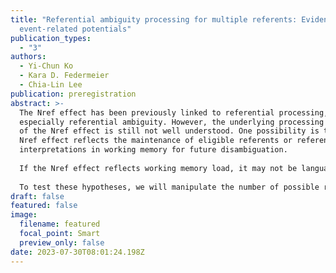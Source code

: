 ```yaml
---
title: "Referential ambiguity processing for multiple referents: Evidence from
  event-related potentials"
publication_types:
  - "3"
authors:
  - Yi-Chun Ko
  - Kara D. Federmeier
  - Chia-Lin Lee
publication: preregistration
abstract: >-
  The Nref effect has been previously linked to referential processing,
  especially referential ambiguity. However, the underlying processing mechanism
  of the Nref effect is still not well understood. One possibility is that the
  Nref effect reflects the maintenance of eligible referents or referential
  interpretations in working memory for future disambiguation.
   
  If the Nref effect reflects working memory load, it may not be language-specific, and may share resources with working memory-related components seen in other domains, such as the CDA -- a negative slow wave that increases in amplitude as the number of items held in visual working memory (VWM) increases, up to an individual's VWM capacity limit.
   
  To test these hypotheses, we will manipulate the number of possible referents (1,2, and 3) in a discourse context to examine whether the Nref effect shows a graded sensitivity to referential load. As a further step to understand the potential link between the Nref effect and the CDA, we will measure each participant's VWM capacity and investigate whether VWM capacity is correlated with the amplitude of the Nref effect.
draft: false
featured: false
image:
  filename: featured
  focal_point: Smart
  preview_only: false
date: 2023-07-30T08:01:24.198Z
---
```

